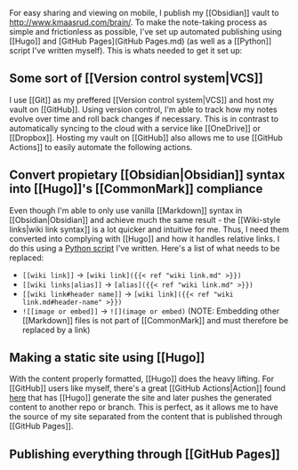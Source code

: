 For easy sharing and viewing on mobile, I publish my [[Obsidian]] vault to <http://www.kmaasrud.com/brain/>. To make the note-taking process as simple and frictionless as possible, I've set up automated publishing using [[Hugo]] and [GitHub Pages](GitHub Pages.md) (as well as a [[Python]] script I've written myself). This is whats needed to get it set up:

## Some sort of [[Version control system|VCS]]
I use [[Git]] as my preffered [[Version control system|VCS]] and host my vault on [[GitHub]]. Using version control, I'm able to track how my notes evolve over time and roll back changes if necessary. This is in contrast to automatically syncing to the cloud with a service like [[OneDrive]] or [[Dropbox]]. Hosting my vault on [[GitHub]] also allows me to use [[GitHub Actions]] to easily automate the following actions.

## Convert propietary [[Obsidian|Obsidian]] syntax into [[Hugo]]'s [[CommonMark]] compliance
Even though I'm able to only use vanilla [[Markdown]] syntax in [[Obsidian|Obsidian]] and achieve much the same result - the [[Wiki-style links|wiki link syntax]] is a lot quicker and intuitive for me. Thus, I need them converted into complying with [[Hugo]] and how it handles relative links. I do this using a [Python script](https://github.com/kmaasrud/obsidian-hugo) I've written. Here's a list of what needs to be replaced:

- `[[wiki link]]` -> `[wiki link]({{< ref "wiki link.md" >}})`
- `[[wiki links|alias]]` -> `[alias]({{< ref "wiki link.md" >}})`
- `[[wiki link#header name]]` -> `[wiki link]({{< ref "wiki link.md#header-name" >}})`
- `![[image or embed]]` -> `![](image or embed)` (NOTE: Embedding other [[Markdown]] files is not part of [[CommonMark]] and must therefore be replaced by a link)

## Making a static site using [[Hugo]]
With the content properly formatted, [[Hugo]] does the heavy lifting. For [[GitHub]] users like myself, there's a great [[GitHub Actions|Action]] found [here](https://github.com/peaceiris/actions-hugo) that has [[Hugo]] generate the site and later pushes the generated content to another repo or branch. This is perfect, as it allows me to have the source of my site separated from the content that is published through [[GitHub Pages]].

## Publishing everything through [[GitHub Pages]]